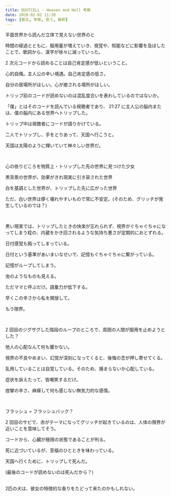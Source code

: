 ```yaml
---
title: DUSTCELL - Heaven and Hell 考察
date: 2020-02-02 11:20
tags: [散文, 考察, 思う, 解釈]
---
```


平面世界から読んだ立体で見えない世界のと

<!-- more -->

時間の経過とともに、服用量が増えていき、視覚や、知能などに影響を及ぼしたことで、歌詞から、漢字が徐々に減っていった。
</br>

2 次元コードから読めることは自己肯定感が低いということ。

心的自傷。主人公の辛い境遇。自己肯定感の低さ。

自分の居場所がほしい。心が癒される場所がほしい。

トリップ前のコードが読めないのは混乱度合いを表わしているのではないか。

「僕」とはそのコードを読んでいる視聴者であり、 21:27 に主人公の脳内または、僕の脳内にある世界へトリップした。

トリップ中は視聴者にコードが語りかけている。

二人でトリップし、手をとりあって、天国へ行こうと。

天国は太陽のように輝いていて神々しい世界だ。

</br>

心の依りどころを物質上・トリップした先の世界に見つけた少女

黒背景の世界が、効果がきれ現実に引き戻された世界

白を基調とした世界が、トリップした先に広がった世界

ただ、白い世界は儚く壊れやすいもので常に不安定。(そのため、グリッチが発生しているのでは？)

</br>

黒い現実では、トリップしたときの快楽が忘れられず、視界がぐちゃぐちゃになってしまう程の、内蔵をかき回されるような気持ち悪さが定期的におとずれる。

日付感覚も鈍ってしまっている。

日付という基準があいまいなせいで、記憶もぐちゃぐちゃに繋がっている。

記憶がループしてしまう。

虫のようなものも見える。

ただママと呼ぶだけ。語彙力が低下する。

早くこの辛さから私を開放して。

もう限界。

</br>

2 回目のジグザグした階段のループのところで、周囲の人間が服用を止めようとした？

他人の心配なんて何も響かない。

視界の不良やめまい、幻覚が深刻になってくると、後悔の念が押し寄せてくる。

乱用していることは自覚している。そのため、捕まらないか心配している。

症状を訴えたって、皆嘲笑するだけ。

痙攣の辛さ、麻痺して何も感じない無気力的な感情。

</br>

フラッシュ = フラッシュバック？

2 回目のサビで、赤がテーマになってグリッチが起きているのは、人体の限界が近いことを意味してそう。

コードから、心臓が極限の状態であることが判る。

死に近づいているが、至福のひとときを味わっている。

天国へ行くために、トリップして死んだ。

(最後のコードが読めないのは死んだから？)

</br>
2匹の犬は、彼女の特徴的な香りをたどって来たのかもしれない。
